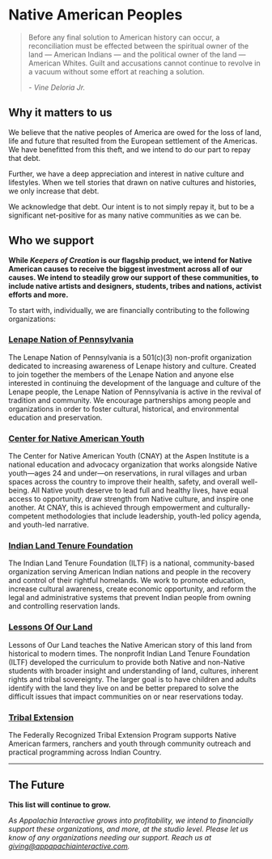 # Native American Peoples

> Before any final solution to American history can occur, a reconciliation must be effected between the spiritual owner of the land — American Indians — and the political owner of the land — American Whites. Guilt and accusations cannot continue to revolve in a vacuum without some effort at reaching a solution.
>
> *- Vine Deloria Jr.*

## Why it matters to us

We believe that the native peoples of America are owed for the loss of land, life and future that resulted from the European settlement of the Americas.  We have benefitted from this theft, and we intend to do our part to repay that debt.

Further, we have a deep appreciation and interest in native culture and lifestyles.  When we tell stories that drawn on native cultures and histories, we only increase that debt.

We acknowledge that debt.  Our intent is to not simply repay it, but to be a significant net-positive for as many native communities as we can be.

## Who we support

**While *Keepers of Creation* is our flagship product, we intend for Native American causes to receive the biggest investment across all of our causes.  We intend to steadily grow our support of these communities, to include native artists and designers, students, tribes and nations, activist efforts and more.**

To start with, individually, we are financially contributing to the following organizations:

### [Lenape Nation of Pennsylvania](https://www.lenape-nation.org)

The Lenape Nation of Pennsylvania is a 501(c)(3) non-profit organization dedicated to increasing awareness of Lenape history and culture. Created to join together the members of the Lenape Nation and anyone else interested in continuing the development of the language and culture of the Lenape people, the Lenape Nation of Pennsylvania is active in the revival of tradition and community. We encourage partnerships among people and organizations in order to foster cultural, historical, and environmental education and preservation.

### [Center for Native American Youth](https://www.cnay.org)

The Center for Native American Youth (CNAY) at the Aspen Institute is a national education and advocacy organization that works alongside Native youth—ages 24 and under—on reservations, in rural villages and urban spaces across the country to improve their health, safety, and overall well- being. All Native youth deserve to lead full and healthy lives, have equal access to opportunity, draw strength from Native culture, and inspire one another. At CNAY, this is achieved through empowerment and culturally-competent methodologies that include leadership, youth-led policy agenda, and youth-led narrative.

### [Indian Land Tenure Foundation](https://iltf.org)

The Indian Land Tenure Foundation (ILTF) is a national, community-based organization serving American Indian nations and people in the recovery and control of their rightful homelands. We work to promote education, increase cultural awareness, create economic opportunity, and reform the legal and administrative systems that prevent Indian people from owning and controlling reservation lands.

### [Lessons Of Our Land](https://www.lessonsofourland.org)

Lessons of Our Land teaches the Native American story of this land from historical to modern times. The nonprofit Indian Land Tenure Foundation (ILTF) developed the curriculum to provide both Native and non-Native students with broader insight and understanding of land, cultures, inherent rights and tribal sovereignty. The larger goal is to have children and adults identify with the land they live on and be better prepared to solve the difficult issues that impact communities on or near reservations today.

### [Tribal Extension](https://tribalextension.org/)

The Federally Recognized Tribal Extension Program supports Native American farmers, ranchers and youth through community outreach and practical programming across Indian Country.

---

## The Future

**This list will continue to grow.**

*As Appalachia Interactive grows into profitability, we intend to financially support these organizations, and more, at the studio level.  Please let us know of any organizations needing our support.  Reach us at [giving@appapachiainteractive.com](mailto:giving@appalachiainteractive.com).*
